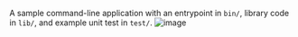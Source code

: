 A sample command-line application with an entrypoint in `bin/`, library code
in `lib/`, and example unit test in `test/`.
![image](https://github.com/user-attachments/assets/80ff21f6-2f5b-4d0c-bcf6-960ddcb69853)


